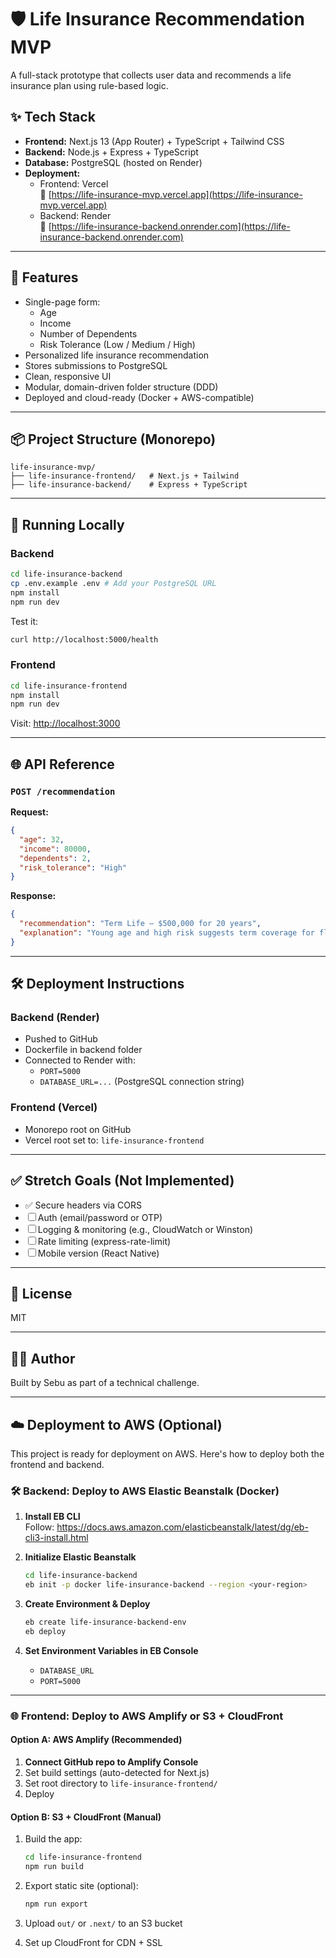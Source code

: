 # 🛡️ Life Insurance Recommendation MVP

A full-stack prototype that collects user data and recommends a life insurance plan using rule-based logic.

## ✨ Tech Stack

- **Frontend:** Next.js 13 (App Router) + TypeScript + Tailwind CSS
- **Backend:** Node.js + Express + TypeScript
- **Database:** PostgreSQL (hosted on Render)
- **Deployment:** 
  - Frontend: Vercel  
    🔗 [https://life-insurance-mvp.vercel.app](https://life-insurance-mvp.vercel.app)
  - Backend: Render  
    🔗 [https://life-insurance-backend.onrender.com](https://life-insurance-backend.onrender.com)

---

## 📸 Features

- Single-page form:
  - Age
  - Income
  - Number of Dependents
  - Risk Tolerance (Low / Medium / High)
- Personalized life insurance recommendation
- Stores submissions to PostgreSQL
- Clean, responsive UI
- Modular, domain-driven folder structure (DDD)
- Deployed and cloud-ready (Docker + AWS-compatible)

---

## 📦 Project Structure (Monorepo)

```
life-insurance-mvp/
├── life-insurance-frontend/   # Next.js + Tailwind
├── life-insurance-backend/    # Express + TypeScript
```

---

## 🚀 Running Locally

### Backend

```bash
cd life-insurance-backend
cp .env.example .env # Add your PostgreSQL URL
npm install
npm run dev
```

Test it:
```bash
curl http://localhost:5000/health
```

### Frontend

```bash
cd life-insurance-frontend
npm install
npm run dev
```

Visit: [http://localhost:3000](http://localhost:3000)

---

## 🌐 API Reference

### `POST /recommendation`

**Request:**
```json
{
  "age": 32,
  "income": 80000,
  "dependents": 2,
  "risk_tolerance": "High"
}
```

**Response:**
```json
{
  "recommendation": "Term Life – $500,000 for 20 years",
  "explanation": "Young age and high risk suggests term coverage for flexibility and affordability."
}
```

---

## 🛠 Deployment Instructions

### Backend (Render)

- Pushed to GitHub
- Dockerfile in backend folder
- Connected to Render with:
  - `PORT=5000`
  - `DATABASE_URL=...` (PostgreSQL connection string)

### Frontend (Vercel)

- Monorepo root on GitHub
- Vercel root set to: `life-insurance-frontend`

---

## ✅ Stretch Goals (Not Implemented)

- ✅ Secure headers via CORS
- ☐ Auth (email/password or OTP)
- ☐ Logging & monitoring (e.g., CloudWatch or Winston)
- ☐ Rate limiting (express-rate-limit)
- ☐ Mobile version (React Native)

---

## 📄 License

MIT

---

## 👨‍💻 Author

Built by Sebu as part of a technical challenge.

---

## ☁️ Deployment to AWS (Optional)

This project is ready for deployment on AWS. Here's how to deploy both the frontend and backend.

### 🛠 Backend: Deploy to AWS Elastic Beanstalk (Docker)

1. **Install EB CLI**  
   Follow: https://docs.aws.amazon.com/elasticbeanstalk/latest/dg/eb-cli3-install.html

2. **Initialize Elastic Beanstalk**
   ```bash
   cd life-insurance-backend
   eb init -p docker life-insurance-backend --region <your-region>
   ```

3. **Create Environment & Deploy**
   ```bash
   eb create life-insurance-backend-env
   eb deploy
   ```

4. **Set Environment Variables in EB Console**
   - `DATABASE_URL`
   - `PORT=5000`

---

### 🌐 Frontend: Deploy to AWS Amplify or S3 + CloudFront

#### Option A: AWS Amplify (Recommended)

1. **Connect GitHub repo to Amplify Console**
2. Set build settings (auto-detected for Next.js)
3. Set root directory to `life-insurance-frontend/`
4. Deploy

#### Option B: S3 + CloudFront (Manual)

1. Build the app:
   ```bash
   cd life-insurance-frontend
   npm run build
   ```

2. Export static site (optional):
   ```bash
   npm run export
   ```

3. Upload `out/` or `.next/` to an S3 bucket
4. Set up CloudFront for CDN + SSL
